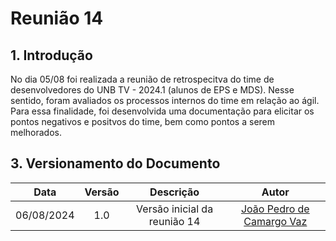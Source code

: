 # Reunião 14

## 1. Introdução

No dia 05/08 foi realizada a reunião de retrospecitva do time de desenvolvedores do UNB TV - 2024.1 (alunos de EPS e MDS). Nesse sentido, foram avaliados os processos internos do time em relação ao ágil. Para essa finalidade, foi desenvolvida uma documentação para elicitar os pontos negativos e positvos do time, bem como pontos a serem melhorados.

## 3. Versionamento do Documento

| Data | Versão | Descrição | Autor |
| :-----: | :-------------: | :---------------: | :-: |
| 06/08/2024 | 1.0 | Versão inicial da reunião 14 | [João Pedro de Camargo Vaz](https://github.com/JoaoPedro0803) |
